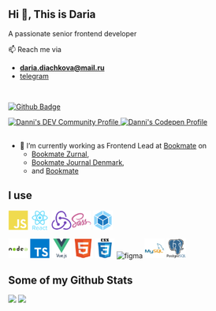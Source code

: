 ## Hi 👋, This is Daria
<p align='left'>A passionate senior frontend developer</p>

📫  Reach me via 
- **daria.diachkova@mail.ru**
- [telegram](https://t.me/redheadalert)

<br>

[![Github Badge](https://img.shields.io/badge/-dariadia-grey?style=flat&logo=github&logoColor=white&link=https://github.com/dariadia/)](https://www.github.com/dariadia/) 

<a href="https://dev.to/dariadia" target="_blank">
  <img src="https://d2fltix0v2e0sb.cloudfront.net/dev-badge.svg" alt="Danni's DEV Community Profile" height="30" width="30" />
</a>


<a href="https://codepen.io/dariadia" target="_blank">
  <img src="https://cdn-icons-png.flaticon.com/512/2111/2111501.png" alt="Danni's Codepen Profile" height="30" width="30" />
</a>

<br> 

<br> 

- 🔭  I’m currently working as Frontend Lead at [Bookmate](https://bookmate.com/) on 
  - [Bookmate Zurnal](https://zurnal.bookmate.com/),
  - [Bookmate Journal Denmark](http://journal.bookmate.dk/),
  - and [Bookmate](https://bookmate.com/)

## I use
<p align="left"><img src="https://github.com/devicons/devicon/blob/master/icons/javascript/javascript-plain.svg" alt="javascript" width="40" height="40"/> <img src="https://github.com/devicons/devicon/blob/master/icons/react/react-original-wordmark.svg" alt="react" width="40" height="40"/> <img src="https://github.com/devicons/devicon/blob/master/icons/redux/redux-original.svg" alt="redux" width="40" height="40"/><img src="https://github.com/devicons/devicon/blob/master/icons/sass/sass-original.svg" alt="sass" width="40" height="40"/> <img src="https://github.com/devicons/devicon/blob/master/icons/webpack/webpack-original.svg" alt="webpack" width="40" height="40"/></p>

<p align="left"><img src="https://github.com/devicons/devicon/blob/master/icons/nodejs/nodejs-original-wordmark.svg" alt="nodejs" width="40" height="40"/> <img src="https://github.com/devicons/devicon/blob/master/icons/typescript/typescript-original.svg" alt="typescript" width="40" height="40"/> <img src="https://github.com/devicons/devicon/blob/master/icons/vuejs/vuejs-original-wordmark.svg" alt="vuejs" width="40" height="40"/> <img src="https://github.com/devicons/devicon/blob/master/icons/html5/html5-original.svg" alt="html5" width="40" height="40"/> <img src="https://github.com/devicons/devicon/blob/master/icons/css3/css3-original-wordmark.svg" alt="css3" width="40" height="40"/> <img src="https://upload.wikimedia.org/wikipedia/commons/3/33/Figma-logo.svg" alt="figma" width="40" height="40"/> <img src="https://github.com/devicons/devicon/blob/master/icons/mysql/mysql-original-wordmark.svg" alt="mysql" width="40" height="40"/> <img src="https://github.com/devicons/devicon/blob/master/icons/postgresql/postgresql-original-wordmark.svg" alt="postgresql" width="40" height="40"/></p>



## Some of my Github Stats

<img height="180em" src="https://github-readme-stats.vercel.app/api?username=dariadia&theme=merko&show_icons=true&hide_border=true&&count_private=true&include_all_commits=true" />
<img height="180em" src="https://github-readme-stats.vercel.app/api/top-langs/?username=dariadia&theme=merko&show_icons=true&hide_border=true&layout=compact&langs_count=8"/>
